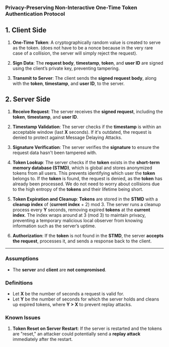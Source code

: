 ### **Privacy-Preserving Non-Interactive One-Time Token Authentication Protocol**

## **1. Client Side**

1. **One-Time Token**: A cryptographically random value is created to serve as the token. (does not have to be a nonce because in the very rare case of a collision, the server will simply reject the request).

2. **Sign Data**: The **request body**, **timestamp**, **token**, and **user ID** are signed using the client’s private key, preventing tampering.

3. **Transmit to Server**: The client sends the **signed request body**, along with the **token**, **timestamp**, and **user ID**, to the server.

## **2. Server Side**

1. **Receive Request**: The server receives the **signed request**, including the **token**, **timestamp**, and **user ID**.

2. **Timestamp Validation**: The server checks if the **timestamp** is within an acceptable window (last **X** seconds). If it's outdated, the request is denied to protect against Message Delaying Attacks.

3. **Signature Verification**: The server verifies the **signature** to ensure the request data hasn't been tampered with.

4. **Token Lookup**: The server checks if the **token** exists in the **short-term memory database (STMD)**, which is global and stores anonymized tokens from all users. This prevents identifying which user the **token** belongs to. If the **token** is found, the request is denied, as the **token** has already been processed. We do not need to worry about collisions due to the high entropy of the **tokens** and their lifetime being short.

5. **Token Expiration and Cleanup**: **Tokens** are stored in the **STMD** with a **cleanup index** of (**current index** + 2) mod 3. The server runs a cleanup process every **Y** seconds, removing expired **tokens** at the **current index**. The index wraps around at 3 (mod 3) to maintain privacy, preventing a temporary malicious local observer from knowing information such as the server’s uptime.

6. **Authorization**: If the **token** is not found in the **STMD**, the server **accepts the request**, processes it, and sends a response back to the client.

---

### **Assumptions**
- The **server** and **client** are **not compromised**.

### **Definitions**
- Let **X** be the number of seconds a request is valid for.
- Let **Y** be the number of seconds for which the server holds and cleans up expired tokens, where **Y > X** to prevent replay attacks.

### **Known Issues**
1. **Token Reset on Server Restart**: If the server is restarted and the tokens are "reset," an attacker could potentially send a **replay attack** immediately after the restart.
